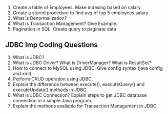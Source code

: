 1. Create a table of Employees. Make indexing based on salary
2. Create a stored procedure to find avg of top 5 employees salary
3. What is Denormalization?
4. What is Transaction Management? Give Example.
5. Pagination in SQL. Create query to paginate data
   
## JDBC Imp Coding Questions
1. What is JDBC?
2. What is JDBC Driver? What is DriverManager? What is ResultSet? 
3. How to connect to MySQL using JDBC. Give config syntax (java config and xml)
4. Perform CRUD operation using JDBC.
5. Explain the difference between execute(), executeQuery() and executeUpdate() methods in JDBC.
6. What is JDBC Connection? Explain steps to get JDBC database connection in a simple Java program.
7. Explain the methods available for Transaction Management in JDBC.



